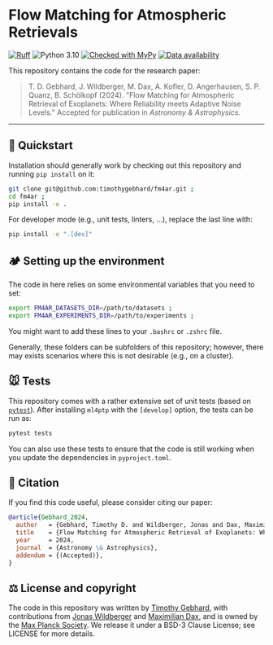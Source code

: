 # Flow Matching for Atmospheric Retrievals

[![Ruff](https://img.shields.io/endpoint?url=https://raw.githubusercontent.com/astral-sh/ruff/main/assets/badge/v2.json)](https://github.com/astral-sh/ruff)
![Python 3.10](https://img.shields.io/badge/python-3.10+-blue)
[![Checked with MyPy](https://img.shields.io/badge/mypy-checked-blue)](https://github.com/python/mypy)
[![Data availability](https://img.shields.io/badge/Data-Available_on_Edmond-31705e)](https://doi.org/10.17617/3.LYSSVN)

This repository contains the code for the research paper:

> T. D. Gebhard, J. Wildberger, M. Dax, A. Kofler, D. Angerhausen, S. P. Quanz, B. Schölkopf (2024). 
> "Flow Matching for Atmospheric Retrieval of Exoplanets: Where Reliability meets Adaptive Noise Levels." 
> Accepted for publication in _Astronomy & Astrophysics._


---


## 🚀 Quickstart

Installation should generally work by checking out this repository and running `pip install` on it:

```bash
git clone git@github.com:timothygebhard/fm4ar.git ;
cd fm4ar ;
pip install -e .
```

For developer mode (e.g., unit tests, linters, ...), replace the last line with:

```bash
pip install -e ".[dev]"
```


## 🏕 Setting up the environment

The code in here relies on some environmental variables that you need to set:

```bash
export FM4AR_DATASETS_DIR=/path/to/datasets ;
export FM4AR_EXPERIMENTS_DIR=/path/to/experiments ;
```

You might want to add these lines to your `.bashrc` or `.zshrc` file.

Generally, these folders can be subfolders of this repository; however, there may exists scenarios where this is not desirable (e.g., on a cluster).


## 🐭 Tests

This repository comes with a rather extensive set of unit tests (based on [`pytest`](https://pytest.org)). 
After installing `ml4ptp` with the `[develop]` option, the tests can be run as:

```bash
pytest tests
```

You can also use these tests to ensure that the code is still working when you update the dependencies in `pyproject.toml`.


## 📜 Citation

If you find this code useful, please consider citing our paper:

```bibtex
@article{Gebhard_2024,
  author   = {Gebhard, Timothy D. and Wildberger, Jonas and Dax, Maximilian and Angerhausen, Daniel and Quanz, Sascha P. and Schölkopf, Bernhard},
  title    = {Flow Matching for Atmospheric Retrieval of Exoplanets: Where Reliability meets Adaptive Noise Levels},
  year     = 2024,
  journal  = {Astronomy \& Astrophysics},
  addendum = {(Accepted)},
}
```


## ⚖️ License and copyright

The code in this repository was written by [Timothy Gebhard](https://github.com/timothygebhard), with contributions from [Jonas Wildberger](https://github.com/jonaswildberger) and [Maximilian Dax](https://github.com/max-dax), and is owned by the [Max Planck Society](https://www.mpg.de/en).
We release it under a BSD-3 Clause License; see LICENSE for more details.
